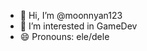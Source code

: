 - 👋 Hi, I’m @moonnyan123
- 👀 I’m interested in GameDev
- 😄 Pronouns: ele/dele

<!---
moonnyan123/moonnyan123 is a ✨ special ✨ repository because its `README.md` (this file) appears on your GitHub profile.
You can click the Preview link to take a look at your changes.
--->
